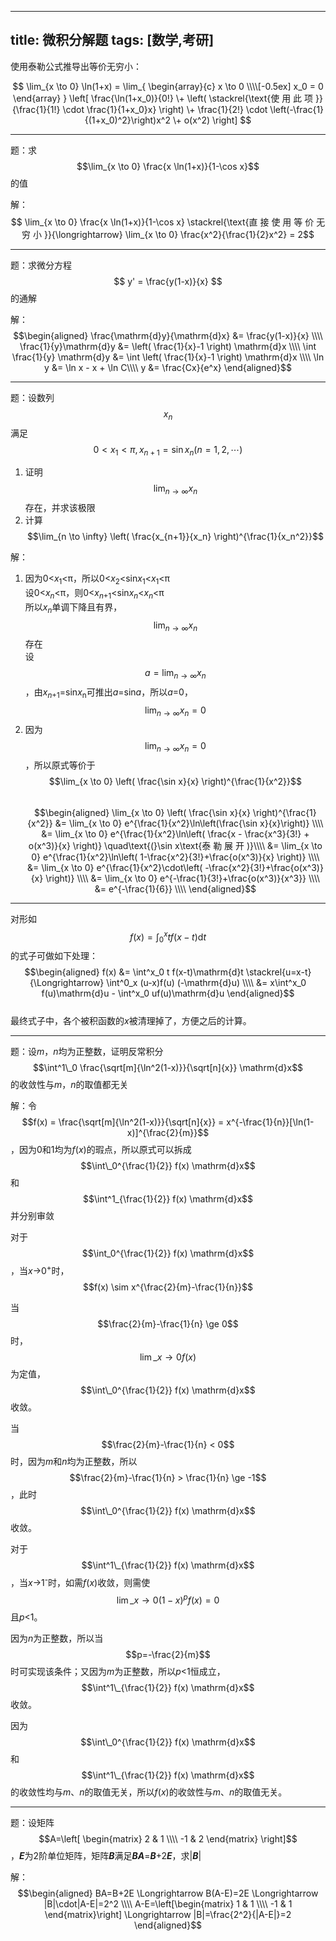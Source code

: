 -----
title: 微积分解题
tags: [数学,考研]
-----

使用泰勒公式推导出等价无穷小：

$$
\lim_{x \to 0} \ln(1+x) = \lim_{
  \begin{array}{c}
    x \to 0 \\\\[-0.5ex]
    x_0 = 0
  \end{array}
}
\left[
\frac{\ln(1+x_0)}{0!}
\+ \left( \stackrel{\text{使 用 此 项 }}{\frac{1}{1!} \cdot \frac{1}{1+x_0}x} \right)
\+ \frac{1}{2!} \cdot \left(-\frac{1}{(1+x_0)^2}\right)x^2
\+ o(x^2)
\right]
$$

---

题：求$$\lim_{x \to 0} \frac{x \ln(1+x)}{1-\cos x}$$的值

解：$$ \lim_{x \to 0} \frac{x \ln(1+x)}{1-\cos x} 
\stackrel{\text{直 接 使 用 等 价 无 穷 小 }}{\longrightarrow}
\lim_{x \to 0} \frac{x^2}{\frac{1}{2}x^2} = 2$$

---

题：求微分方程$$ y' = \frac{y(1-x)}{x} $$的通解

解：  
$$\begin{aligned}
\frac{\mathrm{d}y}{\mathrm{d}x} &= \frac{y(1-x)}{x} \\\\
\frac{1}{y}\mathrm{d}y &= \left( \frac{1}{x}-1 \right) \mathrm{d}x \\\\
\int \frac{1}{y} \mathrm{d}y &= \int \left( \frac{1}{x}-1 \right) \mathrm{d}x \\\\
\ln y &= \ln x - x + \ln C\\\\
y &= \frac{Cx}{e^x}
\end{aligned}$$

---

题：设数列$${x_n}$$满足$$0<x_1<\pi, x_{n+1}=\sin x_n (n=1,2,\cdots)$$

1. 证明$$\lim_{n \to \infty} x_n$$存在，并求该极限
2. 计算$$\lim_{n \to \infty} \left( \frac{x_{n+1}}{x_n} \right)^{\frac{1}{x_n^2}}$$

解：

1. 因为0\<*x*<sub>1</sub>\<π，所以0\<*x*<sub>2</sub>\<sin*x*<sub>1</sub>\<*x*<sub>1</sub>\<π  
设0\<*x*<sub>*n*</sub>\<π，则0<*x*<sub>*n*+1</sub>\<sin*x*<sub>*n*</sub>\<*x*<sub>*n*</sub>\<π  
所以*x*<sub>*n*</sub>单调下降且有界，$$\lim_{n \to \infty} x_n$$存在  
设$$a = \lim_{n \to \infty} x_n$$，由*x*<sub>*n*+1</sub>=sin*x*<sub>n</sub>可推出*a*=sin*a*，所以*a*=0，$$\lim_{n \to \infty} x_n = 0$$
2. 因为$$\lim_{n \to \infty} x_n = 0$$，所以原式等价于$$\lim_{x \to 0} \left( \frac{\sin x}{x} \right)^{\frac{1}{x^2}}$$  
$$\begin{aligned}
\lim_{x \to 0} \left( \frac{\sin x}{x} \right)^{\frac{1}{x^2}}
&= \lim_{x \to 0} e^{\frac{1}{x^2}\ln\left(\frac{\sin x}{x}\right)} \\\\
&= \lim_{x \to 0} e^{\frac{1}{x^2}\ln\left(
  \frac{x - \frac{x^3}{3!} + o(x^3)}{x}
\right)} \quad\text{(}\sin x\text{泰 勒 展 开 )}\\\\
&= \lim_{x \to 0} e^{\frac{1}{x^2}\ln\left(
  1-\frac{x^2}{3!}+\frac{o(x^3)}{x}
\right)} \\\\
&= \lim_{x \to 0} e^{\frac{1}{x^2}\cdot\left(
  -\frac{x^2}{3!}+\frac{o(x^3)}{x}
\right)} \\\\
&= \lim_{x \to 0} e^{-\frac{1}{3!}+\frac{o(x^3)}{x^3}} \\\\
&= e^{-\frac{1}{6}} \\\\
\end{aligned}$$

---

对形如$$f(x)= \int^x_0 t f(x-t)\mathrm{d}t$$的式子可做如下处理：  
$$\begin{aligned}
f(x) &= \int^x_0 t f(x-t)\mathrm{d}t \stackrel{u=x-t}{\Longrightarrow} \int^0_x (u-x)f(u) (-\mathrm{d}u) \\\\
     &= x\int^x_0 f(u)\mathrm{d}u - \int^x_0 uf(u)\mathrm{d}u
\end{aligned}$$  
最终式子中，各个被积函数的*x*被清理掉了，方便之后的计算。

---

题：设*m*，*n*均为正整数，证明反常积分$$\int^1\_0 \frac{\sqrt[m]{\ln^2(1-x)}}{\sqrt[n]{x}} \mathrm{d}x$$的收敛性与*m*，*n*的取值都无关

解：令$$f(x) = \frac{\sqrt[m]{\ln^2(1-x)}}{\sqrt[n]{x}} = x^{-\frac{1}{n}}[\ln(1-x)]^{\frac{2}{m}}$$，因为0和1均为*f*(*x*)的瑕点，所以原式可以拆成$$\int\_0^{\frac{1}{2}} f(x) \mathrm{d}x$$和$$\int^1_{\frac{1}{2}} f(x) \mathrm{d}x$$并分别审敛

对于$$\int_0^{\frac{1}{2}} f(x) \mathrm{d}x$$，当*x*→0<sup>+</sup>时，$$f(x) \sim x^{\frac{2}{m}-\frac{1}{n}}$$

当$$\frac{2}{m}-\frac{1}{n} \ge 0$$时，$$\lim\_{x \to 0}f(x)$$为定值，$$\int\_0^{\frac{1}{2}} f(x) \mathrm{d}x$$收敛。

当$$\frac{2}{m}-\frac{1}{n} < 0$$时，因为*m*和*n*均为正整数，所以$$\frac{2}{m}-\frac{1}{n} > \frac{1}{n} \ge -1$$，此时$$\int\_0^{\frac{1}{2}} f(x) \mathrm{d}x$$收敛。

对于$$\int^1\_{\frac{1}{2}} f(x) \mathrm{d}x$$，当*x*→1<sup>-</sup>时，如需*f*(*x*)收敛，则需使$$\lim\_{x \to 0} (1-x)^p f(x) = 0$$且*p*<1。

因为*n*为正整数，所以当$$p=-\frac{2}{m}$$时可实现该条件；又因为*m*为正整数，所以*p*<1恒成立，$$\int^1\_{\frac{1}{2}} f(x) \mathrm{d}x$$收敛。

因为$$\int\_0^{\frac{1}{2}} f(x) \mathrm{d}x$$和$$\int^1\_{\frac{1}{2}} f(x) \mathrm{d}x$$的收敛性均与*m*、*n*的取值无关，所以*f*(*x*)的收敛性与*m*、*n*的取值无关。

---

题：设矩阵$$A=\left[ \begin{matrix} 2 & 1 \\\\ -1 & 2 \end{matrix} \right]$$，***E***为2阶单位矩阵，矩阵***B***满足***BA***=***B***+2***E***，求|***B***|

解：  
$$\begin{aligned}
BA=B+2E \Longrightarrow B(A-E)=2E \Longrightarrow |B|\cdot|A-E|=2^2 \\\\
A-E=\left[\begin{matrix} 1 & 1 \\\\ -1 & 1 \end{matrix}\right]
\Longrightarrow |B|=\frac{2^2}{|A-E|}=2
\end{aligned}$$


